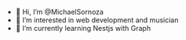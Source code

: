 - 👋 Hi, I’m @MichaelSornoza
- 👀 I’m interested in web development and musician
- 🌱 I’m currently learning Nestjs with Graph

<!---
MichaelSornoza/MichaelSornoza is a ✨ special ✨ repository because its `README.md` (this file) appears on your GitHub profile.
You can click the Preview link to take a look at your changes.
--->
